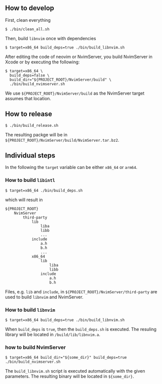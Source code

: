 ## How to develop

First, clean everything

```
$ ./bin/clean_all.sh
```

Then, build `libnvim` once with dependencies

```
$ target=x86_64 build_deps=true ./bin/build_libnvim.sh
```

After editing the code of neovim or NvimServer, you build NvimServer in Xcode
or by executing the following:

```
$ target=x86_64 \
  build_deps=false \
  build_dir="${PROJECT_ROOT}/NvimServer/build" \
  ./bin/build_nvimserver.sh
```

We use `${PROJECT_ROOT}/NvimServer/build` as the NvimServer target assumes that location.

## How to release

```
$ ./bin/build_release.sh 
```

The resulting packge will be in `${PROJECT_ROOT}/NvimServer/build/NvimServer.tar.bz2`.

## Individual steps

In the following the `target` variable can be either `x86_64` or `arm64`.

### How to build `libintl`

```
$ target=x86_64 ./bin/build_deps.sh
```

which will result in

```
${PROJECT_ROOT}
    NvimServer
        third-party
            lib
                liba
                libb
                ...
            include
                a.h
                b.h
                ...
            x86_64
                lib
                    liba
                    libb
                include
                    a.h
                    b.h
```

Files, e.g. `lib` and `include`, in `${PROJECT_ROOT}/NvimServer/third-party` are used to build
`libnvim` and NvimServer.

### How to build `libnvim`

```
$ target=x86_64 build_deps=true ./bin/build_libnvim.sh
```

When `build_deps` is `true`, then the `build_deps.sh` is executed. The resuling library will be
located in `/build/lib/libnvim.a`.

### how to build NvimServer

```
$ target=x86_64 build_dir="${some_dir}" build_deps=true ./bin/build_nvimserver.sh
```

The `build_libnvim.sh` script is executed automatically with the given parameters. The resulting
binary will be located in `${some_dir}`.

